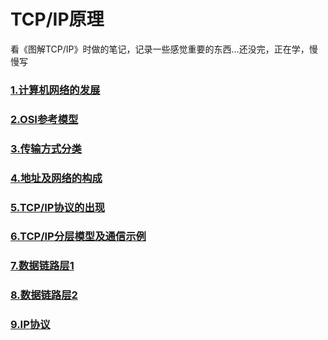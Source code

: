 # TCP/IP原理

看《图解TCP/IP》时做的笔记，记录一些感觉重要的东西...还没完，正在学，慢慢写

### [1.计算机网络的发展](https://github.com/520MianXiangDuiXiang520/Note/blob/master/TCP.IP%E5%8E%9F%E7%90%86/1.%E8%AE%A1%E7%AE%97%E6%9C%BA%E7%BD%91%E7%BB%9C%E7%9A%84%E5%8F%91%E5%B1%95/%E8%AE%A1%E7%AE%97%E6%9C%BA%E7%BD%91%E7%BB%9C%E7%9A%84%E5%8F%91%E5%B1%95.md)
### [2.OSI参考模型](https://github.com/520MianXiangDuiXiang520/Note/blob/master/TCP.IP%E5%8E%9F%E7%90%86/2.OSI%E5%8F%82%E8%80%83%E6%A8%A1%E5%9E%8B/OSI%E5%8F%82%E8%80%83%E6%A8%A1%E5%9E%8B.md)
### [3.传输方式分类](https://github.com/520MianXiangDuiXiang520/Note/tree/master/TCP.IP%E5%8E%9F%E7%90%86/3.%E4%BC%A0%E8%BE%93%E6%96%B9%E5%BC%8F%E7%9A%84%E5%88%86%E7%B1%BB)
### [4.地址及网络的构成](https://github.com/520MianXiangDuiXiang520/Note/blob/master/TCP.IP%E5%8E%9F%E7%90%86/4.%E5%9C%B0%E5%9D%80%E5%8F%8A%E7%BD%91%E7%BB%9C%E7%9A%84%E6%9E%84%E6%88%90%E8%A6%81%E7%B4%A0/TCP-IP-%E5%9B%9B-%E5%9C%B0%E5%9D%80%E5%8F%8A%E7%BD%91%E7%BB%9C%E7%9A%84%E6%9E%84%E6%88%90%E8%A6%81%E7%B4%A0.md)
### [5.TCP/IP协议的出现](https://github.com/520MianXiangDuiXiang520/Note/blob/master/TCP.IP%E5%8E%9F%E7%90%86/5.TCPIP%E5%8D%8F%E8%AE%AE%E7%9A%84%E5%87%BA%E7%8E%B0/tcp-ip%E7%9A%84%E5%87%BA%E7%8E%B0.md)
### [6.TCP/IP分层模型及通信示例](https://github.com/520MianXiangDuiXiang520/Note/blob/master/TCP.IP%E5%8E%9F%E7%90%86/6.TCPIP%E5%88%86%E5%B1%82%E6%A8%A1%E5%9E%8B%E5%8F%8A%E9%80%9A%E4%BF%A1%E7%A4%BA%E4%BE%8B/TCPIP%E5%88%86%E5%B1%82%E6%A8%A1%E5%9E%8B%E5%8F%8A%E9%80%9A%E4%BF%A1%E7%A4%BA%E4%BE%8B.md)
### [7.数据链路层1](https://github.com/520MianXiangDuiXiang520/Note/blob/master/TCP.IP%E5%8E%9F%E7%90%86/7.%E6%95%B0%E6%8D%AE%E9%93%BE%E8%B7%AF/%E6%95%B0%E6%8D%AE%E9%93%BE%E8%B7%AF.md)
### [8.数据链路层2](https://github.com/520MianXiangDuiXiang520/Note/blob/master/TCP.IP%E5%8E%9F%E7%90%86/8.%E6%95%B0%E6%8D%AE%E9%93%BE%E8%B7%AF2/%E4%BB%A5%E5%A4%AA%E7%BD%91%20%C2%B7ppp%C2%B7%E5%85%AC%E5%85%B1%E7%BD%91%E7%BB%9C.md)
### [9.IP协议](https://github.com/520MianXiangDuiXiang520/Note/blob/master/TCP.IP%E5%8E%9F%E7%90%86/9.IP%E5%8D%8F%E8%AE%AE/IP%E5%8D%8F%E8%AE%AE.md)

